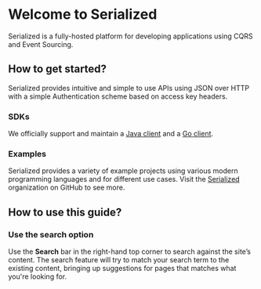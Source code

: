 # Welcome to Serialized

Serialized is a fully-hosted platform for developing applications using CQRS and Event Sourcing.

## How to get started?

Serialized provides intuitive and simple to use APIs using JSON over HTTP with a simple Authentication scheme based on access key headers.

### SDKs

We officially support and maintain a [Java client](https://github.com/serialized-io/client-java) and a [Go client](https://github.com/marcusolsson/serialized-go).

### Examples

Serialized provides a variety of example projects using various modern programming languages and for different use cases. Visit the [Serialized](https://github.com/serialized-io) organization on GitHub to see more.

## How to use this guide?

### Use the search option

Use the **Search** bar in the right-hand top corner to search against the site’s content. The search feature will try to match your search term to the existing content, bringing up suggestions for pages that matches what you're looking for.

